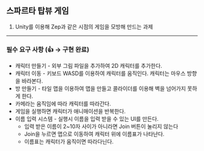## 스파르타 탑뷰 게임
1. Unity를 이용해 Zep과 같은 시점의 게임을 모방해 만드는 과제
---
### 필수 요구 사항 (👍 → 구현 완료)
* 캐릭터 만들기 - 외부 그림 파일을 추가하여 2D 캐릭터를 추가한다.
* 캐릭터 이동 - 키보드 WASD를 이용하여 캐릭터를 움직인다. 캐릭터는 마우스 방향을 바라본다.
* 방 만들기 - 타일 맵을 이용하여 맵을 만들고 콜라이더를 이용해 벽을 넘어가지 못하게 한다.
* 카메라는 움직임에 따라 캐릭터를 따라간다.
* 게임을 실행하면 캐릭터가 애니매이션을 반복한다.
* 이름 입력 시스템 - 실행시 이름을 입력 받을 수 있는 UI를 만든다. 
  * 입력 받은 이름이 2~10자 사이가 아니라면 Join 버튼이 눌리지 않는다
  * Join을 누르면 맵으로 이동하여 캐릭터 위에 이름표가 나타난다.
  * 이름표는 캐릭터가 움직이면 따라다닌다. 
